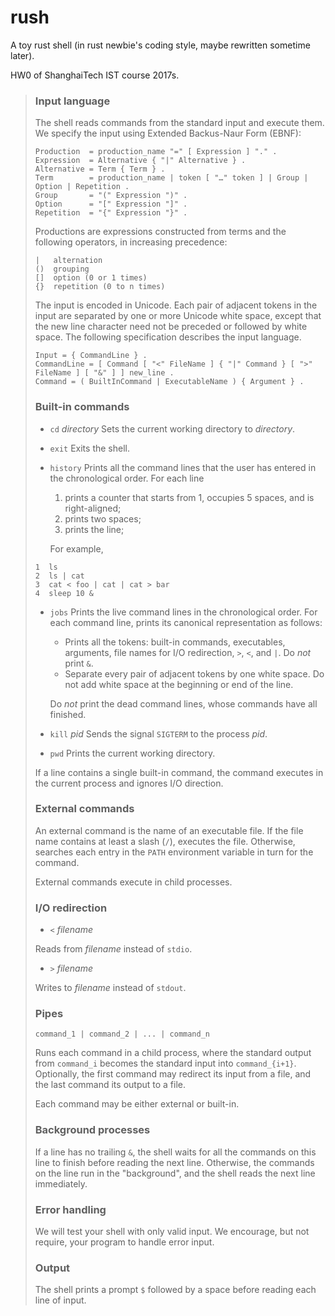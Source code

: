 # rush
A toy rust shell (in rust newbie's coding style, maybe rewritten sometime later).

HW0 of ShanghaiTech IST course 2017s.

> ### Input language
>
> The shell reads commands from the standard input and execute them. We specify the input using Extended Backus-Naur Form (EBNF):
>
> ```
> Production  = production_name "=" [ Expression ] "." .
> Expression  = Alternative { "|" Alternative } .
> Alternative = Term { Term } .
> Term        = production_name | token [ "…" token ] | Group | Option | Repetition .
> Group       = "(" Expression ")" .
> Option      = "[" Expression "]" .
> Repetition  = "{" Expression "}" .
> ```
>
> Productions are expressions constructed from terms and the following operators, in increasing precedence:
>
> ```
> |   alternation
> ()  grouping
> []  option (0 or 1 times)
> {}  repetition (0 to n times)
> ```
>
> The input is encoded in Unicode. Each pair of adjacent tokens in the input are separated by one or more Unicode white space, except that the new line character need not be preceded or followed by white space. The following specification describes the input language.
>
> ```
> Input = { CommandLine } .
> CommandLine = [ Command [ "<" FileName ] { "|" Command } [ ">" FileName ] [ "&" ] ] new_line .
> Command = ( BuiltInCommand | ExecutableName ) { Argument } .
> ```
>
> ### Built-in commands
>
> - `cd` *directory*
>   Sets the current working directory to *directory*.
>
> - `exit`
>   Exits the shell.
>
> - `history`
>   Prints all the command lines that the user has entered in the chronological order. For each line
>
>   1. prints a counter that starts from 1, occupies 5 spaces, and is right-aligned;
>   2. prints two spaces;
>   3. prints the line;
>
>   For example, 
>
> ```
> 1  ls
> 2  ls | cat
> 3  cat < foo | cat | cat > bar
> 4  sleep 10 &
> ```
>
> - `jobs`
>   Prints the live command lines in the chronological order. For each command line,
>   prints its canonical representation as follows:
>
>   - Prints all the tokens: built-in commands, executables, arguments, file names for I/O redirection, `>`, `<`, and `|`. Do *not* print `&`.
>   - Separate every pair of adjacent tokens by one white space. Do not add white space at the beginning or end of the line.
>
>   Do *not* print the dead command lines, whose commands have all finished.
>
> - `kill` *pid*
>   Sends the signal `SIGTERM` to the process *pid*.
>
> - `pwd`
>   Prints the current working directory.
>
> If a line contains a single built-in command, the command executes in the current process and ignores I/O direction.
>
> ### External commands
>
> An external command is the name of an executable file. If the file name contains at least a slash (`/`), executes the file. Otherwise, searches each entry in the `PATH` environment variable in turn for the command. 
>
> External commands execute in child processes.
>
> ### I/O redirection
>
> - `<` *filename*
>
> Reads from *filename* instead of `stdio`.
>
> - `>` *filename*
>
> Writes to *filename* instead of `stdout`.
>
> ### Pipes
>
> ```
> command_1 | command_2 | ... | command_n
> ```
>
> Runs each command in a child process, where the standard output from `command_i` becomes the standard input into `command_{i+1}`. Optionally, the first command may redirect its input from a file, and the last command its output to a file.
>
> Each command may be either external or built-in.
>
> ### Background processes
>
> If a line has no trailing `&`, the shell waits for all the commands on this line to finish before reading the next line. Otherwise, the commands on the line run in the "background", and the shell reads the next line immediately.
>
> ### Error handling
>
> We will test your shell with only valid input. We encourage, but not require, your program to handle error input.
>
> ### Output
>
> The shell prints a prompt `$` followed by a space before reading each line of input.

